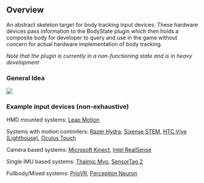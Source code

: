 ## Overview ##

An abstract skeleton target for body tracking input devices. These hardware devices pass information to the BodyState plugin which then holds a composite body for developer to query and use in the game without concern for actual hardware implementation of body tracking.

*Note that the plugin is currently in a non-functioning state and is in heavy development*

### General Idea

<img src ="http://i.imgur.com/EDNCitF.png">

### Example input devices (non-exhaustive) 

HMD mounted systems: [Leap Motion](https://www.leapmotion.com/)

Systems with motion controllers: [Razer Hydra](http://www.razerzone.com/gb-en/gaming-controllers/razer-hydra-portal-2-bundle), [Sixense STEM](http://sixense.com/wireless), [HTC Vive (Lighthouse)](https://www.htcvive.com/us/), [Oculus Touch](https://www.oculus.com/en-us/touch/)

Camera based systems: [Microsoft Kinect](https://dev.windows.com/en-us/kinect/develop), [Intel RealSense](http://www.intel.com/content/www/us/en/architecture-and-technology/realsense-overview.html)

Single IMU based systems: [Thalmic Myo](https://www.myo.com/), [SensorTag 2](http://www.ti.com/tool/cc2650stk)

Fullbody/Mixed systems: [PrioVR](http://www.priovr.com/), [Perception Neuron](https://neuronmocap.com/)